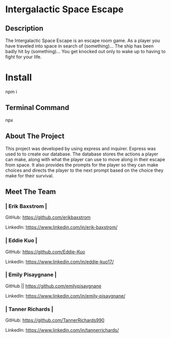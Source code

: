 # Intergalactic Space Escape

## Description
The Intergalactic Space Escape is an escape room game. As a player you have traveled into space in search of (something)... The ship has been badly hit by (something)... You get knocked out only to wake up to having to fight for your life.

# Install
npm i 

## Terminal Command 
npx

## About The Project
This project was developed by using express and inquirer. Express was used to to create our database. The database stores the actions a player can make, along with what the player can use to move along in their escape from space. It also provides the prompts for the player so they can make choices and directs the player to the next prompt based on the choice they make for their survival.

## Meet The Team

### | Erik Baxstrom |
GitHub: https://github.com/erikbaxstrom

LinkedIn: https://www.linkedin.com/in/erik-baxstrom/
### | Eddie Kuo |
GitHub: https://github.com/Eddie-Kuo

LinkedIn: https://www.linkedin.com/in/eddie-kuo17/
### | Emily Pisaygnane |
GitHub || https://github.com/emilypisaygnane

LinkedIn: https://www.linkedin.com/in/emily-pisaygnane/
### | Tanner Richards |
GitHub: https://github.com/TannerRichards990

LinkedIn: https://www.linkedin.com/in/tannerrichards/
